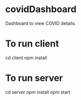 # covidDashboard
Dashboard to view COVID details.
# To run client
cd client
npm install
# To run server
cd server
npm install
npm start

